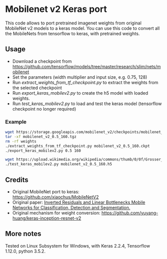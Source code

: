# Mobilenet v2 Keras port
This code allows to port pretrained imagenet weights from original MobileNet v2 models to a keras model.
You can use this code to convert all the MobileNets from tensorflow to keras, with pretrained weights.

## Usage
- Download a checkpoint from https://github.com/tensorflow/models/tree/master/research/slim/nets/mobilenet
- Set the parameters (width multiplier and input size, e.g. 0.75, 128)
- Run *extract_weights_from_tf_checkpoint.py* to extract the weights from the selected checkpoint
- Run *export_keras_mobilev2.py* to create the h5 model with loaded weights.
- Run *test_keras_mobilev2.py* to load and test the keras model (tensorflow checkpoint no longer required)

### Example
```bash
wget https://storage.googleapis.com/mobilenet_v2/checkpoints/mobilenet_v2_0.5_160.tgz
tar -xf mobilenet_v2_0.5_160.tgz
rm -rf weights
./extract_weights_from_tf_checkpoint.py mobilenet_v2_0.5_160.ckpt
./export_keras_mobilev2.py 0.5 160

wget https://upload.wikimedia.org/wikipedia/commons/thumb/0/0f/Grosser_Panda.JPG/800px-Grosser_Panda.JPG
./test_keras_mobilev2.py mobilenet_v2_0.5_160.h5
```

## Credits
- Original MobileNet port to keras: https://github.com/xiaochus/MobileNetV2
- Original paper: [Inverted Residuals and Linear Bottlenecks Mobile Networks for Classification, Detection and Segmentation.](https://arxiv.org/abs/1801.04381)
- Original mechanism for weight conversion: https://github.com/yuyang-huang/keras-inception-resnet-v2

## More notes
Tested on Linux Subsystem for Windows, with Keras 2.2.4, Tensorflow 1.12.0, python 3.5.2.
